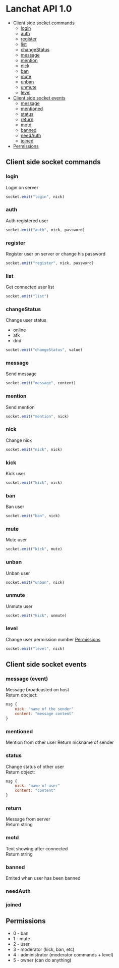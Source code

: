 # Lanchat API 1.0

* [Client side socket commands](#client-side-socket-commands)
  * [login](#login)
  * [auth](#auth)
  * [register](#register)
  * [list](#list)
  * [changeStatus](#changeStatus)
  * [message](#message)
  * [mention](#mention)
  * [nick](#nick)
  * [ban](#ban)
  * [mute](#mute)
  * [unban](#unban)
  * [unmute](#unmute)
  * [level](#level)
* [Client side socket events](#client-side-socket-events)
  * [message](#message-event)
  * [mentioned](#mentioned)
  * [status](#status)
  * [return](#return)
  * [motd](#motd)
  * [banned](#banned)
  * [needAuth](#needAuth)
  * [joined](#joined)
* [Permissions](#permissions)
## Client side socket commands

### login
Login on server
```js
socket.emit("login", nick)
```

### auth
Auth registered user
```js
socket.emit("auth", nick, password)
```

### register
Register user on server or change his password
```js
socket.emit("register", nick, password)
```

### list
Get connected user list
```js
socket.emit("list")
```

### changeStatus
Change user status
* online
* afk
* dnd
```js
socket.emit("changeStatus", value)
```

### message
Send message
```js
socket.emit("message", content)
```

### mention
Send mention
```js
socket.emit("mention", nick)
```

### nick
Change nick
```js
socket.emit("nick", nick)
```

### kick
Kick user
```js
socket.emit("kick", nick)
```

### ban
Ban user
```js
socket.emit("ban", nick)
```

### mute
Mute user
```js
socket.emit("kick", mute)
```

### unban
Unban user
```js
socket.emit("unban", nick)
```

### unmute
Unmute user
```js
socket.emit("kick", unmute)
```

### level
Change user permission number
[Permissions](#permissions)
```js
socket.emit("level", nick)
```

## Client side socket events

### message (event)
Message broadcasted on host <br>
Return obcject:
```js
msg {
    nick: "name of the sender"
    content: "message content"
}
```

### mentioned
Mention from other user
Return nickname of sender

### status
Change status of other user <br>
Return object:
```js
msg {
    nick: "name of user"
    content: "content"
}
```

### return
Message from server <br>
Return string

### motd
Text showing after connected <br>
Return string

### banned
Emited when user has been banned

### needAuth

### joined

## Permissions
* 0 - ban
* 1 - mute
* 2 - user
* 3 - moderator (kick, ban, etc)
* 4 - administrator (moderator commands + level)
* 5 - owner (can do anything)